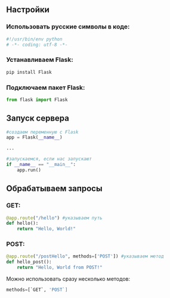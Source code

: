 ## Настройки

### Использовать русские символы в коде:
```python
#!/usr/bin/env python
# -*- coding: utf-8 -*-
```

### Устанавливаем  Flask:
```python
pip install Flask
```

### Подключаем пакет Flask:
```python
from flask import Flask
```

## Запуск сервера
```python
#создаем переменную с Flask
app = Flask(__name__)

...

#запускаемся, если нас запускают
if __name__ == "__main__":
    app.run()
```


## Обрабатываем запросы
### GET:

```python
@app.route("/hello") #указываем путь
def hello():
    return "Hello, World!"
```

### POST:

```python
@app.route("/postHello", methods=['POST']) #указываем метод
def hello_post():
    return "Hello, World from POST!"
```

Можно использовать сразу несколько методов:

 ```python
 methods=[`GET`, 'POST`]
 ```